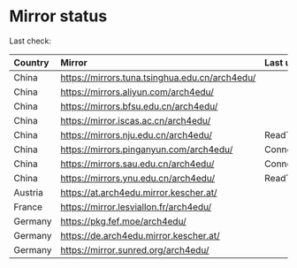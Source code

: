 <script src="./time.js"></script>
# Mirror status
Last check: <script type="text/javascript">localize(1678326611.6258552);</script>

|Country|Mirror|Last update|
|:------|:-----|:----------|
|China|https://mirrors.tuna.tsinghua.edu.cn/arch4edu/|<script type="text/javascript">localize(1678300594);</script>|
|China|https://mirrors.aliyun.com/arch4edu/|<script type="text/javascript">localize(1678300594);</script>|
|China|https://mirrors.bfsu.edu.cn/arch4edu/|<script type="text/javascript">localize(1678300594);</script>|
|China|https://mirror.iscas.ac.cn/arch4edu/|<script type="text/javascript">localize(1678300594);</script>|
|China|https://mirrors.nju.edu.cn/arch4edu/|ReadTimeout|
|China|https://mirrors.pinganyun.com/arch4edu/|ConnectionError|
|China|https://mirrors.sau.edu.cn/arch4edu/|ConnectionError|
|China|https://mirrors.ynu.edu.cn/arch4edu/|ReadTimeout|
|Austria|https://at.arch4edu.mirror.kescher.at/|<script type="text/javascript">localize(1678300594);</script>|
|France|https://mirror.lesviallon.fr/arch4edu/|<script type="text/javascript">localize(1678300594);</script>|
|Germany|https://pkg.fef.moe/arch4edu/|<script type="text/javascript">localize(1678300594);</script>|
|Germany|https://de.arch4edu.mirror.kescher.at/|<script type="text/javascript">localize(1678300594);</script>|
|Germany|https://mirror.sunred.org/arch4edu/|<script type="text/javascript">localize(1678300594);</script>|

<script src="./tablefilter/tablefilter.js"></script>
<script src="./table.js"></script>
